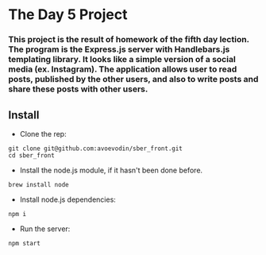# The Day 5 Project
### This project is the result of homework of the fifth day lection. The program is the Express.js server with Handlebars.js templating library. It looks like a simple version of a social media (ex. Instagram). The application allows user to read posts, published by the other users, and also to write posts and share these posts with other users.

## Install

* Clone the rep:
```shell
git clone git@github.com:avoevodin/sber_front.git
cd sber_front
```

* Install the node.js module, if it hasn't been done before.
```shell
brew install node
```

* Install node.js dependencies:
```shell
npm i
```

* Run the server:
```shell
npm start
```
